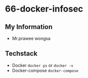 # 66-docker-infosec

## My Information

- Mr.prawee wongsa

## Techstack

- Docker `docker ps` or `docker -v`
- Docker-compose `docker-compose`